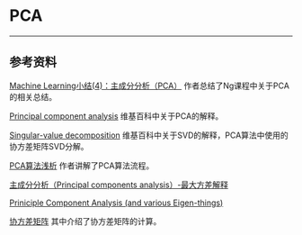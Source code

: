 # PCA

---
## 参考资料

[Machine Learning小结(4)：主成分分析（PCA）](http://blog.kongfy.com/2014/11/machine-learning%E5%B0%8F%E7%BB%934%EF%BC%9A%E4%B8%BB%E6%88%90%E5%88%86%E5%88%86%E6%9E%90%EF%BC%88pca%EF%BC%89/) 作者总结了Ng课程中关于PCA的相关总结。

[Principal component analysis](https://en.wikipedia.org/wiki/Principal_component_analysis) 维基百科中关于PCA的解释。

[Singular-value decomposition](https://en.wikipedia.org/wiki/Singular-value_decomposition) 维基百科中关于SVD的解释，PCA算法中使用的协方差矩阵SVD分解。

[PCA算法浅析](http://jermmy.xyz/2017/03/25/2017-3-25-understand-PCA/) 作者讲解了PCA算法流程。

[主成分分析（Principal components analysis）-最大方差解释](http://www.cnblogs.com/jerrylead/archive/2011/04/18/2020209.html)

[Priniciple Component Analysis (and various Eigen-things)](https://courses.cs.washington.edu/courses/cse446/18wi/sections/section4/PCA_Notebook.html#Priniciple-Component-Analysis-(and-various-Eigen-things))

[协方差矩阵](http://jermmy.xyz/2017/03/19/2017-3-19-covariance-matrix/) 其中介绍了协方差矩阵的计算。
